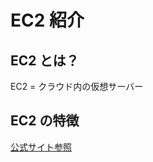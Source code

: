 ---
---

# EC2 紹介

## EC2 とは？
EC2 = クラウド内の仮想サーバー

## EC2 の特徴
[公式サイト参照](https://aws.amazon.com/jp/ec2/features/)